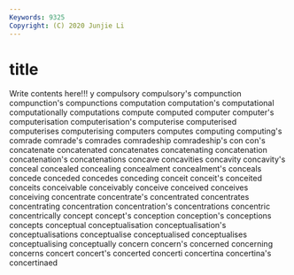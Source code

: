 ```yaml
---
Keywords: 9325
Copyright: (C) 2020 Junjie Li
---
```


# title

Write contents here!!!
y 
compulsory 
compulsory's 
compunction 
compunction's 
compunctions
computation 
computation's 
computational 
computationally 
computations 
compute 
computed 
computer 
computer's 
computerisation
computerisation's 
computerise 
computerised 
computerises 
computerising 
computers 
computes 
computing 
computing's 
comrade
comrade's 
comrades 
comradeship 
comradeship's 
con 
con's 
concatenate 
concatenated 
concatenates 
concatenating
concatenation 
concatenation's 
concatenations 
concave 
concavities 
concavity 
concavity's 
conceal 
concealed 
concealing
concealment 
concealment's 
conceals 
concede 
conceded 
concedes 
conceding 
conceit 
conceit's 
conceited
conceits 
conceivable 
conceivably 
conceive 
conceived 
conceives 
conceiving 
concentrate 
concentrate's 
concentrated
concentrates 
concentrating 
concentration 
concentration's 
concentrations 
concentric 
concentrically 
concept 
concept's 
conception
conception's 
conceptions 
concepts 
conceptual 
conceptualisation 
conceptualisation's 
conceptualisations 
conceptualise 
conceptualised 
conceptualises
conceptualising 
conceptually 
concern 
concern's 
concerned 
concerning 
concerns 
concert 
concert's 
concerted
concerti 
concertina 
concertina's 
concertinaed 
